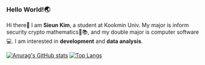 ### Hello World!:earth_asia:

<!--
**se0983/se0983** is a ✨ _special_ ✨ repository because its `README.md` (this file) appears on your GitHub profile.
-->

Hi there👋 I am **Sieun Kim**, a student at Kookmin Univ.
My major is inform security crypto mathematics:closed_lock_with_key::books:, and my double major is computer software:computer:.
I am interested in **development** and **data analysis**.


[![Anurag's GitHub stats](https://github-readme-stats.vercel.app/api?username=se0983)](https://github.com/anuraghazra/github-readme-stats)
[![Top Langs](https://github-readme-stats.vercel.app/api/top-langs/?username=anuraghazra&layout=compact)](https://github.com/anuraghazra/github-readme-stats)

<!--
![Anurag's GitHub stats](https://github-readme-stats.vercel.app/api?username=se0983&show_icons=true&theme=radical)
-->

<!--
- 🔭 I’m currently working on ...
- 🌱 I’m currently learning ...
- 👯 I’m looking to collaborate on ...
- 🤔 I’m looking for help with ...
- 💬 Ask me about ...
- 📫 How to reach me: ...
- 😄 Pronouns: ...
- ⚡ Fun fact: ...
-->
